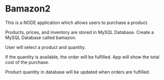 # Bamazon2
 
This is a NODE application which allows users to purchase a product.

Products, prices, and inventory are stored in MySQL Database.
Create a MySQL Database called bamazon.

User will select a product and quantity.

If the quantity is available, the order will be fulfilled.
App will show the total cost of the purchase.

Product quantity in database will be updated when orders are fulfilled.

